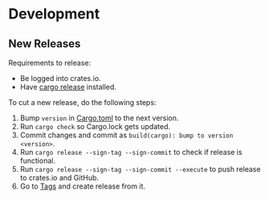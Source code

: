 # Development

## New Releases

Requirements to release:

- Be logged into crates.io.
- Have [cargo release](https://github.com/crate-ci/cargo-release) installed.

To cut a new release, do the following steps:

1. Bump `version` in [Cargo.toml](./Cargo.toml) to the next version.
1. Run `cargo check` so Cargo.lock gets updated.
1. Commit changes and commit as `build(cargo): bump to version <version>`.
1. Run `cargo release --sign-tag --sign-commit` to check if release is functional.
1. Run `cargo release --sign-tag --sign-commit --execute` to push release to crates.io and GitHub.
1. Go to [Tags](https://github.com/embik/kubeconfig-bikeshed/tags) and create release from it.
